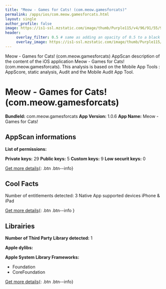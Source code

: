 ```yaml
---
title: "Meow - Games for Cats! (com.meow.gamesforcats)"
permalink: /apps/ios/com.meow.gamesforcats.html
layout: single
author_profile: false
image: https://is1-ssl.mzstatic.com/image/thumb/Purple115/v4/96/91/55/9691557c-e72a-5961-cd42-3320926e5fb9/AppIcon-0-0-1x_U007emarketing-0-0-0-7-0-0-sRGB-0-0-0-GLES2_U002c0-512MB-85-220-0-0.png/512x512bb.jpg
header: 
     overlay_filter: 0.5 # same as adding an opacity of 0.5 to a black background
     overlay_image: https://is1-ssl.mzstatic.com/image/thumb/Purple115/v4/96/91/55/9691557c-e72a-5961-cd42-3320926e5fb9/AppIcon-0-0-1x_U007emarketing-0-0-0-7-0-0-sRGB-0-0-0-GLES2_U002c0-512MB-85-220-0-0.png/512x512bb.jpg
---
```

Meow - Games for Cats! (com.meow.gamesforcats) AppScan description of the content of the iOS application Meow - Games for Cats! (com.meow.gamesforcats). This analysis is based on the Mobile App Tools : AppScore, static analysis, Audit and the Mobile Audit App Tool.

# Meow - Games for Cats! (com.meow.gamesforcats)

**BundleId:** com.meow.gamesforcats
**App Version:** 1.0.6
**App Name:** Meow - Games for Cats!


## AppScan informations 

**List of permissions:** 
  
  
**Private keys:** 29
**Public keys:** 5
**Custom keys:** 9
**Low securit keys:** 0
  
[Get more details](/pricing.html){: .btn .btn--info}

## Cool Facts

Number of entitlements detected: 3
Native App
supported devices iPhone & iPad
  
[Get more details](/pricing.html){: .btn .btn--info }

## Librairies 
**Number of Third Party Library detected:** 1


**Apple dylibs:**


**Apple System Library Frameworks:**
- Foundation
- CoreFoundation


  
[Get more details](/pricing.html){: .btn .btn--info}

